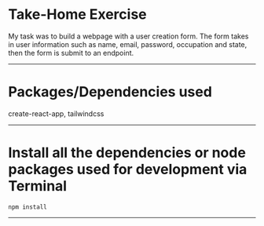 # Take-Home Exercise

My task was to build a webpage with a user creation form. The form takes in user information such as name, email, password, occupation and state, then the form is submit to an endpoint.

---

# Packages/Dependencies used 

create-react-app, tailwindcss

---

# Install all the dependencies or node packages used for development via Terminal

`npm install` 

---

